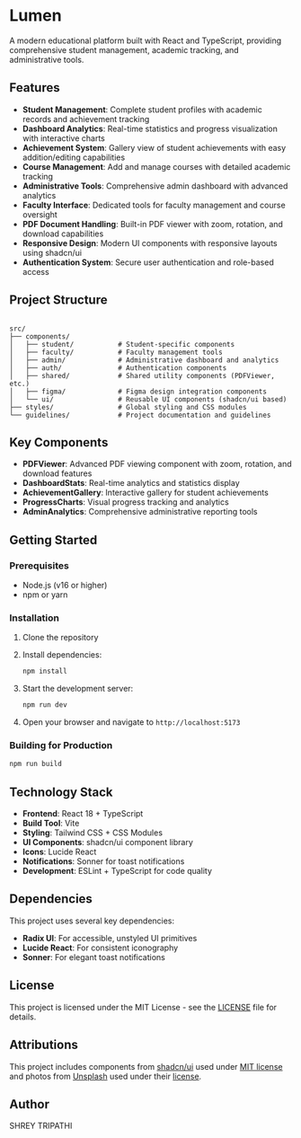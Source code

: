 # Lumen

A modern educational platform built with React and TypeScript, providing comprehensive student management, academic tracking, and administrative tools.

## Features

- **Student Management**: Complete student profiles with academic records and achievement tracking
- **Dashboard Analytics**: Real-time statistics and progress visualization with interactive charts
- **Achievement System**: Gallery view of student achievements with easy addition/editing capabilities
- **Course Management**: Add and manage courses with detailed academic tracking
- **Administrative Tools**: Comprehensive admin dashboard with advanced analytics
- **Faculty Interface**: Dedicated tools for faculty management and course oversight
- **PDF Document Handling**: Built-in PDF viewer with zoom, rotation, and download capabilities
- **Responsive Design**: Modern UI components with responsive layouts using shadcn/ui
- **Authentication System**: Secure user authentication and role-based access

## Project Structure

```

src/
├── components/
│   ├── student/           # Student-specific components
│   ├── faculty/           # Faculty management tools
│   ├── admin/             # Administrative dashboard and analytics
│   ├── auth/              # Authentication components
│   ├── shared/            # Shared utility components (PDFViewer, etc.)
│   ├── figma/             # Figma design integration components
│   └── ui/                # Reusable UI components (shadcn/ui based)
├── styles/                # Global styling and CSS modules
└── guidelines/            # Project documentation and guidelines

```

## Key Components

- **PDFViewer**: Advanced PDF viewing component with zoom, rotation, and download features
- **DashboardStats**: Real-time analytics and statistics display
- **AchievementGallery**: Interactive gallery for student achievements
- **ProgressCharts**: Visual progress tracking and analytics
- **AdminAnalytics**: Comprehensive administrative reporting tools

## Getting Started

### Prerequisites

- Node.js (v16 or higher)
- npm or yarn

### Installation

1. Clone the repository
2. Install dependencies:

   ```bash
   npm install
   ```

3. Start the development server:

   ```bash
   npm run dev
   ```

4. Open your browser and navigate to `http://localhost:5173`

### Building for Production

```bash
npm run build
```

## Technology Stack

- **Frontend**: React 18 + TypeScript
- **Build Tool**: Vite
- **Styling**: Tailwind CSS + CSS Modules
- **UI Components**: shadcn/ui component library
- **Icons**: Lucide React
- **Notifications**: Sonner for toast notifications
- **Development**: ESLint + TypeScript for code quality

## Dependencies

This project uses several key dependencies:

- **Radix UI**: For accessible, unstyled UI primitives
- **Lucide React**: For consistent iconography
- **Sonner**: For elegant toast notifications

## License

This project is licensed under the MIT License - see the [LICENSE](LICENSE) file for details.

## Attributions

This project includes components from [shadcn/ui](https://ui.shadcn.com/) used under [MIT license](https://github.com/shadcn-ui/ui/blob/main/LICENSE.md) and photos from [Unsplash](https://unsplash.com) used under their [license](https://unsplash.com/license).

## Author

SHREY TRIPATHI

